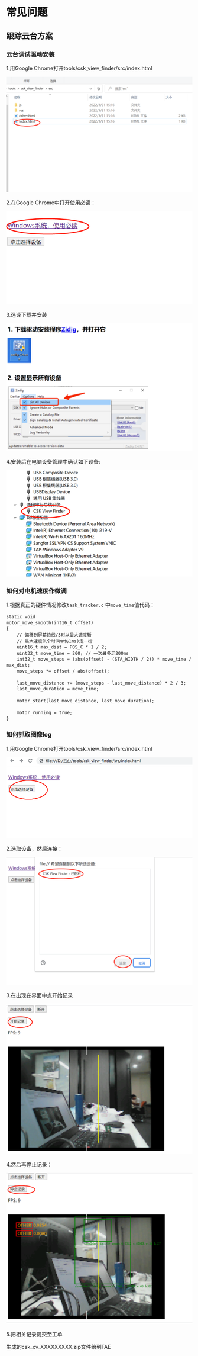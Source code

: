 
# 常见问题

## 跟踪云台方案

### 云台调试驱动安装

1.用Google Chrome打开tools/csk_view_finder/src/index.html

![image-20220321154928531](./files/sit02.png)

2.在Google Chrome中打开使用必读：

![image-20220321155039427](./files/sit03.png)

3.选译下载并安装

![image-20220321155133696](./files/sit04.png)


4.安装后在电脑设备管理中确认如下设备:

![image-20220321155213355](./files/sit05.png)

### 如何对电机速度作微调

1.根据真正的硬件情况修改`task_tracker.c` 中`move_time`值代码：

```
static void
motor_move_smooth(int16_t offset)
{
	// 偏移到屏幕边线/3时以最大速度轿
	// 最大速度䶿个时间单仿1ms)走一櫿
	uint16_t max_dist = POS_C * 1 / 2;
	uint32_t move_time = 200; // 一次最多走200ms
	int32_t move_steps = (abs(offset) - (STA_WIDTH / 2)) * move_time / max_dist;
	move_steps *= offset / abs(offset);

	last_move_distance += (move_steps - last_move_distance) * 2 / 3;
	last_move_duration = move_time;

	motor_start(last_move_distance, last_move_duration);

	motor_running = true;
}
```



### 如何抓取图像log

1.用Google Chrome打开tools/csk_view_finder/src/index.html

![image-20220322193250437](./files/sit09.png)



2.选取设备，然后连接：

![image-20220322193822856](files\sit10.png)

3.在出现在界面中点开始记录

![image-20220322193947134](files\sit11.png)

4.然后再停止记录：

![image-20220322194114367](files\sit12png)



5.把相关记录提交至工单

生成的csk_cv_XXXXXXXXX.zip文件给到FAE





